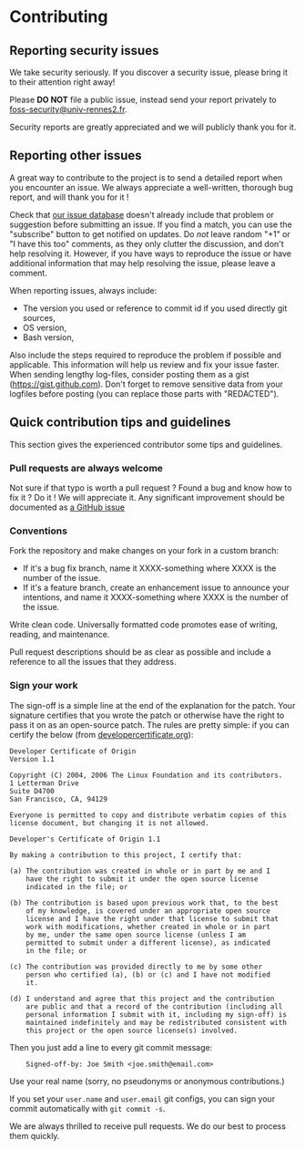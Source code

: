 # Contributing

## Reporting security issues

We take security seriously. If you discover a security issue, please bring it 
to their attention right away!

Please **DO NOT** file a public issue, instead send your report privately to 
[foss-security@univ-rennes2.fr](mailto:foss-security@univ-rennes2.fr).

Security reports are greatly appreciated and we will publicly thank you for it.

## Reporting other issues

A great way to contribute to the project is to send a detailed report when you 
encounter an issue. We always appreciate a well-written, thorough bug report, 
and will thank you for it !

Check that [our issue database](https://github.com/DSI-Universite-Rennes2/geoiplookup)
doesn't already include that problem or suggestion before submitting an issue. If you 
find a match, you can use the "subscribe" button to get notified on updates. Do *not* 
leave random "+1" or "I have this too" comments, as they only clutter the discussion, 
and don't help resolving it. However, if you have ways to reproduce the issue or 
have additional information that may help resolving the issue, please leave a comment.

When reporting issues, always include:

* The version you used or reference to commit id if you used directly git sources,
* OS version,
* Bash version,

Also include the steps required to reproduce the problem if possible and
applicable. This information will help us review and fix your issue faster.
When sending lengthy log-files, consider posting them as a gist (<https://gist.github.com>).
Don't forget to remove sensitive data from your logfiles before posting (you can
replace those parts with "REDACTED").

## Quick contribution tips and guidelines

This section gives the experienced contributor some tips and guidelines.

### Pull requests are always welcome

Not sure if that typo is worth a pull request ? Found a bug and know how to fix
it ? Do it ! We will appreciate it.
Any significant improvement should be documented as 
[a GitHub issue](https://github.com/DSI-Universite-Rennes2/geoiplookup/issues)

### Conventions

Fork the repository and make changes on your fork in a custom branch:

* If it's a bug fix branch, name it XXXX-something where XXXX is the number of
    the issue.
* If it's a feature branch, create an enhancement issue to announce
    your intentions, and name it XXXX-something where XXXX is the number of the
    issue.

Write clean code. Universally formatted code promotes ease of writing, reading,
and maintenance.

Pull request descriptions should be as clear as possible and include a reference
to all the issues that they address.

### Sign your work

The sign-off is a simple line at the end of the explanation for the patch. Your
signature certifies that you wrote the patch or otherwise have the right to pass
it on as an open-source patch. The rules are pretty simple: if you can certify
the below (from [developercertificate.org](http://developercertificate.org/)):

```text
Developer Certificate of Origin
Version 1.1

Copyright (C) 2004, 2006 The Linux Foundation and its contributors.
1 Letterman Drive
Suite D4700
San Francisco, CA, 94129

Everyone is permitted to copy and distribute verbatim copies of this
license document, but changing it is not allowed.

Developer's Certificate of Origin 1.1

By making a contribution to this project, I certify that:

(a) The contribution was created in whole or in part by me and I
    have the right to submit it under the open source license
    indicated in the file; or

(b) The contribution is based upon previous work that, to the best
    of my knowledge, is covered under an appropriate open source
    license and I have the right under that license to submit that
    work with modifications, whether created in whole or in part
    by me, under the same open source license (unless I am
    permitted to submit under a different license), as indicated
    in the file; or

(c) The contribution was provided directly to me by some other
    person who certified (a), (b) or (c) and I have not modified
    it.

(d) I understand and agree that this project and the contribution
    are public and that a record of the contribution (including all
    personal information I submit with it, including my sign-off) is
    maintained indefinitely and may be redistributed consistent with
    this project or the open source license(s) involved.
```

Then you just add a line to every git commit message:

```text
    Signed-off-by: Joe Smith <joe.smith@email.com>
```

Use your real name (sorry, no pseudonyms or anonymous contributions.)

If you set your `user.name` and `user.email` git configs, you can sign your
commit automatically with `git commit -s`.

We are always thrilled to receive pull requests. We do our best to process them
quickly.
